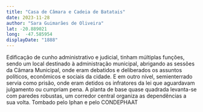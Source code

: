 ```yaml
---
title: "Casa de Câmara e Cadeia de Batatais"
date: 2023-11-28
author: "Sara Guimarães de Oliveira"
lat: -20.889021 
long:  -47.585954
displayDate: "1888"
---
```


Edificação de cunho administrativo e judicial, tinham múltiplas funções, sendo um local destinado à administração municipal, abrigando as sessões da Câmara Municipal, onde eram debatidos e deliberados os assuntos políticos, econômicos e sociais da cidade. E em outro nível, semienterrado servia como prisão, onde eram detidos os infratores da lei que aguardavam julgamento ou cumpriam pena. A planta de base quase quadrada levanta-se com paredes robustas, um corredor central organiza as dependências a sua volta. Tombado pelo Iphan e pelo CONDEPHAAT
